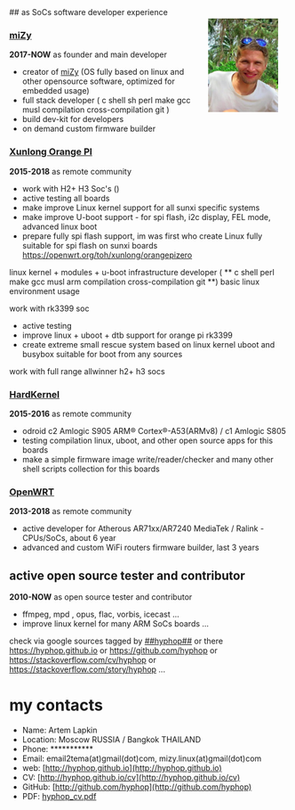 <img style="padding: 20px;" align="right" width=25% src="../pics/hyphop_face2.jpg"/>
## as SoCs software developer experience

### [miZy](https://github.com/hyphop/miZy)
**2017-NOW** as founder and main developer

+ creator of [miZy](https://github.com/hyphop/miZy) (OS fully based on linux and other opensource software, optimized for embedded usage)
+ full stack developer ( c shell sh perl make gcc musl compilation cross-compilation git )
+ build dev-kit for developers
+ on demand custom firmware builder

### [Xunlong Orange PI](http://www.orangepi.org/index.html)
**2015-2018** as remote community  

+ work with H2+ H3 Soc's ()
+ active testing all boards
+ make improve Linux kernel support for all sunxi specific systems 
+ make improve U-boot support - for spi flash, i2c display, FEL mode, advanced linux boot 
+ prepare fully spi flash support, im was first who create Linux fully suitable for spi flash on sunxi boards https://openwrt.org/toh/xunlong/orangepizero

linux kernel + modules + u-boot infrastructure developer ( ** c shell perl make gcc musl arm compilation cross-compilation git **)
basic linux environment usage

work with rk3399 soc 

+ active testing
+ improve linux + uboot + dtb support for orange pi rk3399
+ create extreme small rescue system based on linux kernel uboot and busybox suitable for boot from any sources

work with full range allwinner h2+ h3 socs

### [HardKernel](https://www.hardkernel.com) 
**2015-2016** as remote community  

+ odroid c2 Amlogic S905 ARM® Cortex®-A53(ARMv8) / c1 Amlogic S805
+ testing compilation linux, uboot, and other open source apps for this boards  
+ make a simple firmware image write/reader/checker and many other shell scripts collection for this boards 

### [OpenWRT](https://openwrt.org)
**2013-2018** as remote community

+ active developer for Atherous AR71xx/AR7240 MediaTek / Ralink - CPUs/SoCs, about 6 year
+ advanced and custom WiFi routers firmware builder, last 3 years

## active open source tester and contributor
**2010-NOW** as open source tester and contributor

+ ffmpeg, mpd , opus, flac, vorbis, icecast ...
+ improve linux kernel for many ARM SoCs boards ... 

check via google sources tagged by [##hyphop##](https://www.google.com/search?q=%23%23+hyphop+%23%23)
or there https://hyphop.github.io or https://github.com/hyphop or https://stackoverflow.com/cv/hyphop or https://stackoverflow.com/story/hyphop ...

<div style="page-break-before: always"></div>

# my contacts

* Name: Artem Lapkin
* Location: Moscow RUSSIA / Bangkok THAILAND
* Phone: ***********
* Email: <span id="stopspam">email2tema(at)gmail(dot)com, mizy.linux(at)gmail(dot)com</span>
* web: [http://hyphop.github.io](http://hyphop.github.io)
* CV: [http://hyphop.github.io/cv](http://hyphop.github.io/cv)
* GitHub: [http://github.com/hyphop](http://github.com/hyphop)
* PDF: [hyphop_cv.pdf](http://hyphop.github.io/cv/hyphop_cv.pdf)

